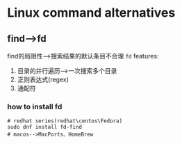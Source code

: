 # Linux command alternatives

## find-->fd

find的局限性-->搜索结果的默认条目不合理
`fd` features:
1. 目录的并行遍历-->一次搜索多个目录
2. 正则表达式(regex)
3. 通配符

### how to install fd

```shell
# redhat series(redhat\centos\Fedora)
sudo dnf install fd-find
# macos-->MacPorts、HomeBrew
